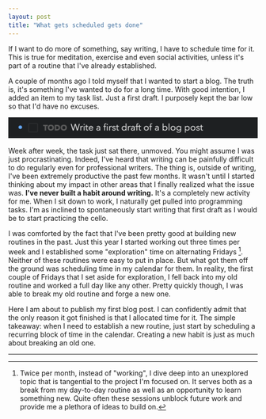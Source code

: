 ```yaml
---
layout: post
title: "What gets scheduled gets done"
---
```


If I want to do more of something, say writing, I have to schedule time for it. This is true for meditation, exercise and even social activities, unless it's part of a routine that I've already established.

A couple of months ago I told myself that I wanted to start a blog. The truth is, it's something I've wanted to do for a long time. With good intention, I added an item to my task list. Just a first draft. I purposely kept the bar low so that I'd have no excuses.

![Task to create a draft for my first blog post](/images/posts/first-draft-task.png)

Week after week, the task just sat there, unmoved. You might assume I was just procrastinating. Indeed, I've heard that writing can be painfully difficult to do regularly even for professional writers. The thing is, outside of writing, I've been extremely productive the past few months. It wasn't until I started thinking about my impact in other areas that I finally realized what the issue was. **I've never built a habit around writing.** It's a completely new activity for me. When I sit down to work, I naturally get pulled into programming tasks. I'm as inclined to spontaneously start writing that first draft as I would be to start practicing the cello.

I was comforted by the fact that I've been pretty good at building new routines in the past. Just this year I started working out three times per week and I established some "exploration" time on alternating Fridays [^exploration]. Neither of these routines were easy to put in place. But what got them off the ground was scheduling time in my calendar for them. In reality, the first couple of Fridays that I set aside for exploration, I fell back into my old routine and worked a full day like any other. Pretty quickly though, I was able to break my old routine and forge a new one.

Here I am about to publish my first blog post. I can confidently admit that the only reason it got finished is that I allocated time for it. The simple takeaway: when I need to establish a new routine, just start by scheduling a recurring block of time in the calendar. Creating a new habit is just as much about breaking an old one.

---

[^exploration]: Twice per month, instead of "working", I dive deep into an unexplored topic that is tangential to the project I'm focused on. It serves both as a break from my day-to-day routine as well as an opportunity to learn something new. Quite often these sessions unblock future work and provide me a plethora of ideas to build on.
